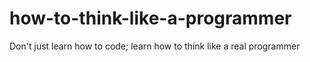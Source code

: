 # how-to-think-like-a-programmer
Don't just learn how to code; learn how to think like a real programmer
